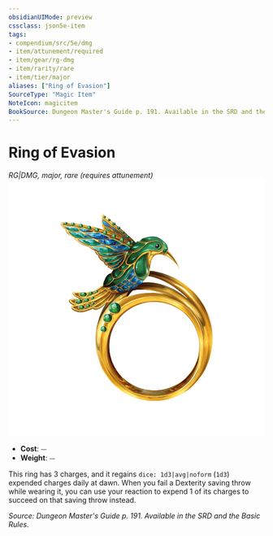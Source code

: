 ```yaml
---
obsidianUIMode: preview
cssclass: json5e-item
tags:
- compendium/src/5e/dmg
- item/attunement/required
- item/gear/rg-dmg
- item/rarity/rare
- item/tier/major
aliases: ["Ring of Evasion"]
SourceType: "Magic Item"
NoteIcon: magicitem
BookSource: Dungeon Master's Guide p. 191. Available in the SRD and the Basic Rules.
---
```

# Ring of Evasion
*RG|DMG, major, rare (requires attunement)*  
![](https://raw.githubusercontent.com/5etools-mirror-2/5etools-img/main/items/DMG/Ring%20of%20Evasion.webp#right)  

- **Cost**: ⏤
- **Weight**: ⏤

This ring has 3 charges, and it regains `dice: 1d3|avg|noform` (`1d3`) expended charges daily at dawn. When you fail a Dexterity saving throw while wearing it, you can use your reaction to expend 1 of its charges to succeed on that saving throw instead.

*Source: Dungeon Master's Guide p. 191. Available in the SRD and the Basic Rules.*